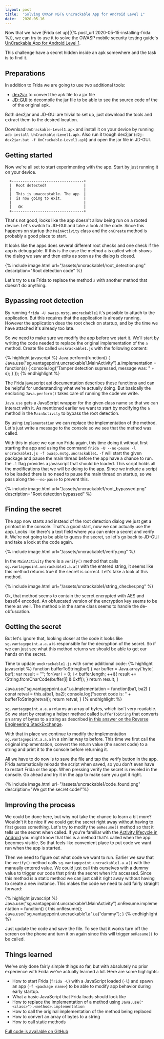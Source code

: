 ```yaml
---
layout: post
title:  "Solving OWASP MSTG UnCrackable App for Android Level 1"
date:   2020-05-16
---
```


Now that we have [Frida set up]({% post_url 2020-05-15-installing-frida %}), we can try to use it to solve the OWASP mobile security testing guide's [UnCrackable App for Android Level 1](https://github.com/OWASP/owasp-mstg/tree/master/Crackmes#uncrackable-mobile-apps).

This challenge have a secret hidden inside an apk somewhere and the task is to find it.

## Preparations

In addition to Frida we are going to use two additional tools:
* [dex2jar](https://github.com/pxb1988/dex2jar) to convert the apk file to a jar file
* [JD-GUI](https://java-decompiler.github.io) to decompile the jar file to be able to see the source code of the of the original apk.

Both dex2jar and JD-GUI are trivial to set up, just download the tools and extract them to the desired location.

Download `UnCrackable-Level1.apk` and install it on your device by running `adb install UnCrackable-Level1.apk`. Also run it trough dex2jar (`d2j-dex2jar.bat -f UnCrackable-Level1.apk`) and open the jar file in JD-GUI.

## Getting started

Now we're all set to start experimenting with the app. Start by just running it on your device.

```
  +---------------------------------+
  |  Root detected!                 |
  |                                 |
  |  This is unacceptable. The app  |
  |  is now going to exit.          |
  |                                 |
  |   OK                            |
  +---------------------------------+
```

That's not good, looks like the app doesn't allow being run on a rooted device. Let's switch to JD-GUI and take a look at the code. Since this happens on startup the `MainActivity` class and the `onCreate` method is probably a good place to start.

It looks like the apps does several different root checks and one check if the app is debuggable. If this is the case the method `a` is called which shows the dialog we saw and then exits as soon as the dialog is closed.

{% include image.html url="/assets/uncrackable1/root_detection.png" description="Root detection code" %}

Let's try to use Frida to replace the method `a` with another method that doesn't do anything.

## Bypassing root detection
By running `frida -U owasp.mstg.uncrackable1` it's possible to attach to the application. But this requires that the application is already running. However the application does the root check on startup, and by the time we have attached it's already too late.

So we need to make sure we modify the app before we start it. We'll start by writing the code needed to replace the original implementation of the `a` method. Create file called `unckrackable1.js` with the following content:

{% highlight javascript %}
Java.perform(function() {
  Java.use("sg.vantagepoint.uncrackable1.MainActivity").a.implementation = function(s) {
    console.log("Tamper detection supressed, message was: " + s);
  }
});
{% endhighlight %}

The [Frida javascript api documentation](https://frida.re/docs/javascript-api/#java) describes these functions and can be helpful for understanding what we're actually doing. But basically the enclosing `Java.perform()` takes care of running the code we write.

`Java.use` gets a JavaScript wrapper for the given class name so that we can interact with it. As mentioned earlier we want to start by modifying the `a` method in the `MainActivity` to bypass the root detection.

By using `implementation` we can replace the implementation of the method. Let's just write a message to the console so we see that the method was called.

With this in place we can run Frida again, this time doing it without first starting the app and using the command `frida -U --no-pause -l uncrackable1.js -f owasp.mstg.uncrackable1`. `-f` will start the given package and pause the main thread before the app have a chance to run. the `-l` flag provides a javascript that should be loaded. This script holds all the modifications that we will be doing to the app. Since we include a script to be loaded there is no need to pause the main thread on startup, so we pass along the `--no-pause` to prevent this.

{% include image.html url="/assets/uncrackable1/root_bypassed.png" description="Root detection bypassed" %}

## Finding the secret

The app now starts and instead of the root detection dialog we just get a printout in the console. That's a good start, now we can actually use the app. Looks like there's a text field where you can enter a secret and verify it. We're not going to be able to guess the secret, so let's go back to JD-GUI and take a look at the code again.

{% include image.html url="/assets/uncrackable1/verify.png" %}

In the `MainActivity` there is a `verify()` method that calls `sg.vantagepoint.uncrackable1.a.a()` with the entered string, it seems like this method returns true if the secret is correct. Let's take a look at this method.

{% include image.html url="/assets/uncrackable1/string_checker.png" %}

Ok, that method seems to contain the secret encrypted with AES and base64 encoded. An obfuscated version of the encryption key seems to be there as well. The method `b` in the same class seems to handle the de-obfuscation.

## Getting the secret

But let's ignore that, looking closer at the code it looks like `sg.vantagepoint.a.a.a` is responsible for the decryption of the secret. So if we can just see what this method returns we should be able to get our hands on the secret.

Time to update `unckrackable1.js` with some additional code:
{% highlight javascript %}
  function bufferToString(buf) {
    var buffer = Java.array('byte', buf);
    var result = "";
    for(var i = 0; i < buffer.length; ++i){
      result += (String.fromCharCode(buffer[i] & 0xff));
    }
    return result;
  }
  
  Java.use("sg.vantagepoint.a.a").a.implementation = function(ba1, ba2) {
    const retval = this.a(ba1, ba2);
    console.log("secret code is: " + bufferToString(retval));
    return retval;
  }
{% endhighlight %}

`sg.vantagepoint.a.a.a` returns an array of bytes, which isn't very readable. So we start by creating a helper method called `bufferToString` that converts an array of bytes to a string as described [in this answer on the Reverse Engineering StackExchange](https://reverseengineering.stackexchange.com/a/22255).

With that in place we continue to modify the implementation `sg.vantagepoint.a.a.a` in a similar way to before. This time we first call the original implementation, convert the return value (the secret code) to a string and print it to the console before returning it.

All we have to do now is to save the file and tap the verify button in the app. Frida automatically reloads the script when saved, so you don't even have to restart Frida or the app. When pressing verify the secret is revieled in the console. Go ahead and try it in the app to make sure you got it right.

{% include image.html url="/assets/uncrackable1/code_found.png" description="We got the secret code!"%}

## Improving the process

We could be done here, but why not take the chance to learn a bit more? Wouldn't it be nice if we could get the secret right away without having to first guess something. Let's try to modify the `onResume()` method so that it tells us the secret when called. If you're familiar with the [Activity lifecycle in Android](https://developer.android.com/guide/components/activities/activity-lifecycle) you might know that this is a method that's called when the app becomes visible. So that feels like convenient place to put code we want run when the app is started.

Then we need to figure out what code we want to run. Earlier we saw that the `verify()` method calls `sg.vantagepoint.uncrackable1.a.a()` with the manually entered value. We could just call this ourselves with a dummy value to trigger our code that prints the secret when it's accessed. Since this method is a static method we can just call it right away without having to create a new instance. This makes the code we need to add fairly straight forward:

{% highlight javascript %}
  Java.use("sg.vantagepoint.uncrackable1.MainActivity").onResume.implementation = function() {
    this.onResume();
    Java.use("sg.vantagepoint.uncrackable1.a").a("dummy");
  }
{% endhighlight %}


Just update the code and save the file. To see that it works turn off the screen on the phone and turn it on again since this will trigger `onResume()` to be called.

## Things learned
We've only done fairly simple things so far, but with absolutely no prior experience with Frida we've actually learned a lot. Here are some highlights:

* How to start Frida (`frida -U`) with a JavaScript loaded (`-l`) and spawn an app (`-f <package name>`) to be able to modify app behavior during early startup.
* What a basic JavaScript that Frida loads should look like
* How to replace the implementation of a method using `Java.use("<class>").<method>.implementation`
* How to call the original implementation of the method being replaced
* How to convert an array of bytes to a string
* How to call static methods

[Full code is available on GitHub](https://github.com/nibarius/learning-frida)


